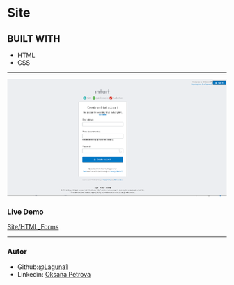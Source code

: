 # Site
## BUILT WITH
*  HTML
*  CSS
***
 ![Example](https://github.com/Laguna1/Site/blob/master/img/Screen.png)

### Live Demo  
 [Site/HTML_Forms](https://laguna1.github.io/Site/)
***


### Autor
 - Github:[@Laguna1](https://github.com/Laguna1)
 - Linkedin: [Oksana Petrova](https://www.linkedin.com/in/oksana-petrova-005bb0145/)
